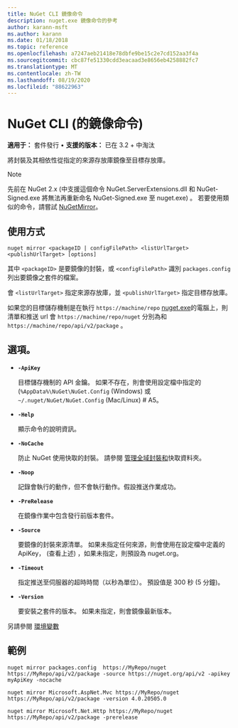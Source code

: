 ```yaml
---
title: NuGet CLI 鏡像命令
description: nuget.exe 鏡像命令的參考
author: karann-msft
ms.author: karann
ms.date: 01/18/2018
ms.topic: reference
ms.openlocfilehash: a7247aeb21418e78dbfe9be15c2e7cd152aa3f4a
ms.sourcegitcommit: cbc87fe51330cdd3eacaad3e8656eb4258882fc7
ms.translationtype: MT
ms.contentlocale: zh-TW
ms.lasthandoff: 08/19/2020
ms.locfileid: "88622963"
---
```

# <a name="mirror-command-nuget-cli"></a>NuGet CLI (的鏡像命令) 

**適用于：** 套件發行 &bullet; **支援的版本：** 已在 3.2 + 中淘汰

將封裝及其相依性從指定的來源存放庫鏡像至目標存放庫。

> [!NOTE]
> 先前在 NuGet 2.x (中支援這個命令 NuGet.ServerExtensions.dll 和 NuGet-Signed.exe 將無法再重新命名 NuGet-Signed.exe 至 nuget.exe) 。 若要使用類似的命令，請嘗試 [NuGetMirror](https://www.nuget.org/packages/NuGetMirror/)。

## <a name="usage"></a>使用方式

```cli
nuget mirror <packageID | configFilePath> <listUrlTarget> <publishUrlTarget> [options]
```

其中 `<packageID>` 是要鏡像的封裝，或 `<configFilePath>` 識別 `packages.config` 列出要鏡像之套件的檔案。

會 `<listUrlTarget>` 指定來源存放庫，並 `<publishUrlTarget>` 指定目標存放庫。

如果您的目標儲存機制是在執行 `https://machine/repo` [nuget.exe](../../hosting-packages/nuget-server.md)的電腦上，則清單和推送 url 會 `https://machine/repo/nuget` 分別為和 `https://machine/repo/api/v2/package` 。

## <a name="options"></a>選項。

- **`-ApiKey`**

  目標儲存機制的 API 金鑰。 如果不存在，則會使用設定檔中指定的 (`%AppData%\NuGet\NuGet.Config` (Windows) 或 `~/.nuget/NuGet/NuGet.Config` (Mac/Linux) # A5。

- **`-Help`**

  顯示命令的說明資訊。

- **`-NoCache`**

  防止 NuGet 使用快取的封裝。 請參閱 [管理全域封裝和](../../consume-packages/managing-the-global-packages-and-cache-folders.md)快取資料夾。

- **`-Noop`**

  記錄會執行的動作，但不會執行動作。假設推送作業成功。

- **`-PreRelease`**

  在鏡像作業中包含發行前版本套件。

- **`-Source`**

  要鏡像的封裝來源清單。 如果未指定任何來源，則會使用在設定檔中定義的 ApiKey， (查看上述) ，如果未指定，則預設為 nuget.org。

- **`-Timeout`**

  指定推送至伺服器的超時時間（以秒為單位）。 預設值是 300 秒 (5 分鐘)。

- **`-Version`**

  要安裝之套件的版本。 如果未指定，則會鏡像最新版本。

另請參閱 [環境變數](cli-ref-environment-variables.md)

## <a name="examples"></a>範例

```cli
nuget mirror packages.config  https://MyRepo/nuget https://MyRepo/api/v2/package -source https://nuget.org/api/v2 -apikey myApiKey -nocache

nuget mirror Microsoft.AspNet.Mvc https://MyRepo/nuget https://MyRepo/api/v2/package -version 4.0.20505.0

nuget mirror Microsoft.Net.Http https://MyRepo/nuget https://MyRepo/api/v2/package -prerelease
```
